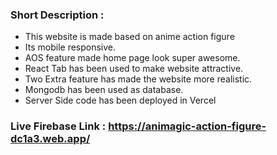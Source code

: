### Short Description :
* This website is made based on anime action figure 
* Its mobile responsive.
* AOS feature made home page look super awesome.
* React Tab has been used to make website attractive.
* Two Extra feature has made the website more realistic.
* Mongodb has been used as database.
* Server Side code has been deployed in Vercel

### Live Firebase Link : https://animagic-action-figure-dc1a3.web.app/